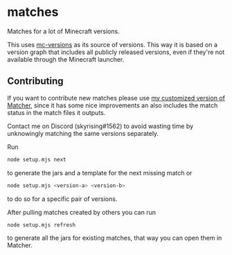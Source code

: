 # matches
Matches for a lot of Minecraft versions.

This uses [mc-versions](https://github.com/skyrising/mc-versions) as its source of versions. This way it is based on a version graph that includes all publicly released versions, even if they're not available through the Minecraft launcher.

## Contributing
If you want to contribute new matches please use [my customized version of Matcher](https://github.com/skyrising/matcher), since it has some nice improvements an also includes the match status in the match files it outputs.

Contact me on Discord (skyrising#1562) to avoid wasting time by unknowingly matching the same versions separately.

Run
```sh
node setup.mjs next
```
to generate the jars and a template for the next missing match or
```sh
node setup.mjs <version-a> <version-b>
```
to do so for a specific pair of versions.

After pulling matches created by others you can run
```sh
node setup.mjs refresh
```
to generate all the jars for existing matches, that way you can open them in Matcher.